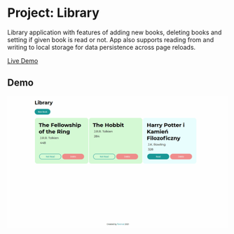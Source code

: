 # Project: Library
Library application with features of adding new books, deleting books and setting if given book is read or not. App also supports reading from and writing to local storage for data persistence across page reloads.

[Live Demo](https://archloner.github.io/odin-project/javascript/organizing-js-code/PROJECT-library/index.html)

## Demo

![Demo](img/demo.gif)